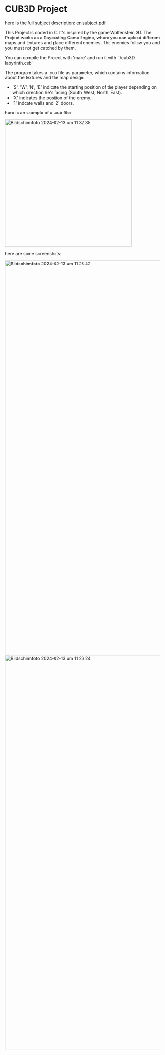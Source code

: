 # CUB3D Project
here is the full subject description: [en.subject.pdf](https://github.com/yannCardona/Cub3D/files/14260191/en.subject.pdf)

This Project is coded in C. It's inspired by the game Wolfenstein 3D.
The Project works as a Raycasting Game Engine, where you can upload different maps and textures and place different enemies.
The enemies follow you and you must not get catched by them. 

You can compile the Project with 'make' and run it with './cub3D labyrinth.cub'

The program takes a .cub file as parameter, which contains information about the textures and the map design:
  * 'S', 'W', 'N', 'E' indicate the starting position of the player depending on which direction he's facing (South, West, North, East). 
  * 'X' indicates the position of the enemy.
  * '1' indcate walls and '2' doors.

here is an example of a .cub file:

<img width="412" alt="Bildschirmfoto 2024-02-13 um 11 32 35" src="https://github.com/yannCardona/Cub3D/assets/119678666/25ee1ce6-f814-4645-9692-7d83916dc381">



here are some screenshots:

<img width="1280" alt="Bildschirmfoto 2024-02-13 um 11 25 42" src="https://github.com/yannCardona/Cub3D/assets/119678666/2ffe2196-e4d6-4d72-951c-a4bd4614418e">
<img width="1280" alt="Bildschirmfoto 2024-02-13 um 11 26 24" src="https://github.com/yannCardona/Cub3D/assets/119678666/db3e755b-a788-47f2-acd7-aa1099fc22cc">
